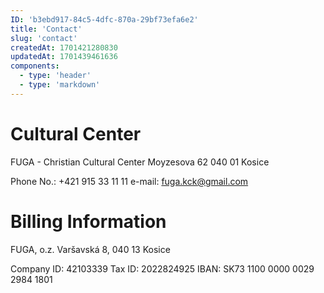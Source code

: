 ```yaml
---
ID: 'b3ebd917-84c5-4dfc-870a-29bf73efa6e2'
title: 'Contact'
slug: 'contact'
createdAt: 1701421280830
updatedAt: 1701439461636
components:
  - type: 'header'
  - type: 'markdown'
---
```


# Cultural Center

FUGA - Christian Cultural Center
Moyzesova 62
040 01 Kosice

Phone No.: +421 915 33 11 11
e-mail: fuga.kck@gmail.com

# Billing Information

FUGA, o.z.
Varšavská 8, 040 13 Kosice

Company ID: 42103339
Tax ID: 2022824925
IBAN: SK73 1100 0000 0029 2984 1801
